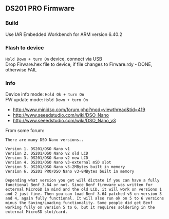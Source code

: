 ## DS201 PRO Firmware

### Build

Use IAR Embedded Workbench for ARM version 6.40.2  

### Flash to device

`Hold Down + turn On` device, connect via USB  
Drop Firware.hex file to device, if file changes to Firware.rdy - DONE, otherwise FAIL

### Info

Device info mode: `Hold Ok + turn On`  
FW update mode: `Hold Down + turn On`  

- http://www.minidso.com/forum.php?mod=viewthread&tid=419
- http://www.seeedstudio.com/wiki/DSO_Nano
- http://www.seeedstudio.com/wiki/DSO_Nano_v3

From some forum:

```
There are many DSO Nano versions..

Version 1. DS201/DSO Nano v1
Version 2. DS201/DSO Nano v2 old LCD
Version 3. DS201/DSO Nano v2 new LCD
Version 4. DS201/DSO Nano v3-external mSD slot
Version 5. DS201/DSO Nano v3-2MBytes built in memory
Version 6. DS201 PRO/DSO Nano v3-8MBytes built in memory

Depending what version you get will dictate if you can have a fully functional Benf 3.64 or not. Since Benf firmware was written for external MicroSD in mind and the old LCD, it will work on versions 1 and 2 just fine. Then you can load Benf 3.64 patched v3 on version 3 and 4, again fully functional. It will also run ok on 5 to 6 versions minus the Saving/Loading functionality. Some people did get Benf working fully on version 5 to 6, but it requires soldering in the external MicroSD slot/card.
```

